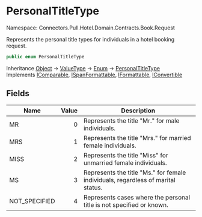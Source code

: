 # PersonalTitleType

Namespace: Connectors.Pull.Hotel.Domain.Contracts.Book.Request

Represents the personal title types for individuals in a hotel booking request.

```csharp
public enum PersonalTitleType
```

Inheritance [Object](https://docs.microsoft.com/en-us/dotnet/api/system.object) → [ValueType](https://docs.microsoft.com/en-us/dotnet/api/system.valuetype) → [Enum](https://docs.microsoft.com/en-us/dotnet/api/system.enum) → [PersonalTitleType](./connectors.pull.hotel.domain.contracts.book.request.personaltitletype)<br />
Implements [IComparable](https://docs.microsoft.com/en-us/dotnet/api/system.icomparable), [ISpanFormattable](https://docs.microsoft.com/en-us/dotnet/api/system.ispanformattable), [IFormattable](https://docs.microsoft.com/en-us/dotnet/api/system.iformattable), [IConvertible](https://docs.microsoft.com/en-us/dotnet/api/system.iconvertible)

## Fields

| Name | Value | Description |
| --- | --: | --- |
| MR | 0 | Represents the title "Mr." for male individuals. |
| MRS | 1 | Represents the title "Mrs." for married female individuals. |
| MISS | 2 | Represents the title "Miss" for unmarried female individuals. |
| MS | 3 | Represents the title "Ms." for female individuals, regardless of marital status. |
| NOT_SPECIFIED | 4 | Represents cases where the personal title is not specified or known. |

